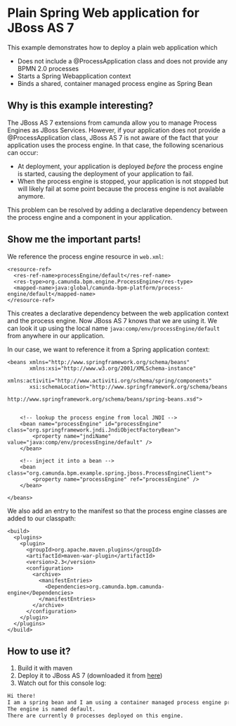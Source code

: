 # Plain Spring Web application for JBoss AS 7

This example demonstrates how to deploy a plain web application which 

  * Does not include a @ProcessApplication class and does not provide any BPMN 2.0 processes
  * Starts a Spring Webapplication context
  * Binds a shared, container managed process engine as Spring Bean

## Why is this example interesting?

The JBoss AS 7 extensions from camunda allow you to manage Process Engines as JBoss Services. However, if your application does not 
provide a @ProcessApplication class, JBoss AS 7 is not aware of the fact that your application uses the process engine. In that case, 
the following scenarious can occur:

  * At deployment, your application is deployed *before* the process engine is started, causing the deployment of your application to fail.
  * When the process engine is stopped, your application is not stopped but will likely fail at some point because the process engine is not available anymore.

This problem can be resolved by adding a declarative dependency between the process engine and a component in your application.

## Show me the important parts!

We reference the process engine resource in `web.xml`:

    <resource-ref>
      <res-ref-name>processEngine/default</res-ref-name>   
      <res-type>org.camunda.bpm.engine.ProcessEngine</res-type>
      <mapped-name>java:global/camunda-bpm-platform/process-engine/default</mapped-name>    
    </resource-ref>

This creates a declarative dependency between the web application context and the process engine. Now JBoss AS 7 knows that we are using it.
We can look it up using the local name `java:comp/env/processEngine/default` from anywhere in our application.

In our case, we want to reference it from a Spring application context:

    <beans xmlns="http://www.springframework.org/schema/beans"
           xmlns:xsi="http://www.w3.org/2001/XMLSchema-instance"
           xmlns:activiti="http://www.activiti.org/schema/spring/components"
           xsi:schemaLocation="http://www.springframework.org/schema/beans
                               http://www.springframework.org/schema/beans/spring-beans.xsd">
     
     
        <!-- lookup the process engine from local JNDI -->
        <bean name="processEngine" id="processEngine" class="org.springframework.jndi.JndiObjectFactoryBean">
            <property name="jndiName" value="java:comp/env/processEngine/default" />
        </bean>
     
        <!-- inject it into a bean -->
        <bean class="org.camunda.bpm.example.spring.jboss.ProcessEngineClient">
            <property name="processEngine" ref="processEngine" />
        </bean>
     
    </beans>

We also add an entry to the manifest so that the process engine classes are added to our classpath:

    <build>
      <plugins>
        <plugin>
          <groupId>org.apache.maven.plugins</groupId>
          <artifactId>maven-war-plugin</artifactId>
          <version>2.3</version>
          <configuration>
            <archive>
              <manifestEntries>
                <Dependencies>org.camunda.bpm.camunda-engine</Dependencies>
              </manifestEntries>
            </archive>
          </configuration>
        </plugin>
      </plugins>
    </build>

## How to use it?

  1. Build it with maven
  2. Deploy it to JBoss AS 7 (downloaded it from [here][1])
  3. Watch out for this console log:

```bash
Hi there!
I am a spring bean and I am using a container managed process engine provided as JBoss Service for all applications to share.
The engine is named default.
There are currently 0 processes deployed on this engine.
```

[1]: http://www.camunda.org/download/